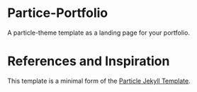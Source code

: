 # Partice-Portfolio

A particle-theme template as a landing page for your portfolio.
<!---
> [Demo](https://landing-page--itsron717.repl.co/)

<img src="particle_demo/particle_demo.png"/>
--->
# References and Inspiration

This template is a minimal form of the [Particle Jekyll Template](https://github.com/nrandecker/particle).

